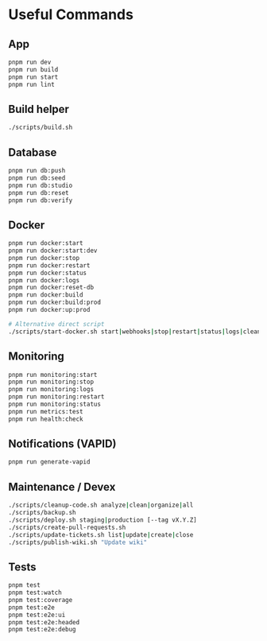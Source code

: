 # Useful Commands

## App
```bash
pnpm run dev
pnpm run build
pnpm run start
pnpm run lint
```

## Build helper
```bash
./scripts/build.sh
```

## Database
```bash
pnpm run db:push
pnpm run db:seed
pnpm run db:studio
pnpm run db:reset
pnpm run db:verify
```

## Docker
```bash
pnpm run docker:start
pnpm run docker:start:dev
pnpm run docker:stop
pnpm run docker:restart
pnpm run docker:status
pnpm run docker:logs
pnpm run docker:reset-db
pnpm run docker:build
pnpm run docker:build:prod
pnpm run docker:up:prod

# Alternative direct script
./scripts/start-docker.sh start|webhooks|stop|restart|status|logs|clean
```

## Monitoring
```bash
pnpm run monitoring:start
pnpm run monitoring:stop
pnpm run monitoring:logs
pnpm run monitoring:restart
pnpm run monitoring:status
pnpm run metrics:test
pnpm run health:check
```

## Notifications (VAPID)
```bash
pnpm run generate-vapid
```

## Maintenance / Devex
```bash
./scripts/cleanup-code.sh analyze|clean|organize|all
./scripts/backup.sh
./scripts/deploy.sh staging|production [--tag vX.Y.Z]
./scripts/create-pull-requests.sh
./scripts/update-tickets.sh list|update|create|close
./scripts/publish-wiki.sh "Update wiki"
```

## Tests
```bash
pnpm test
pnpm test:watch
pnpm test:coverage
pnpm test:e2e
pnpm test:e2e:ui
pnpm test:e2e:headed
pnpm test:e2e:debug
```